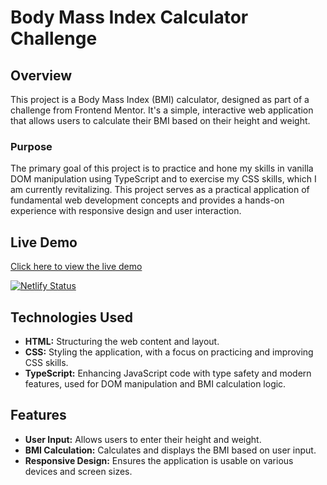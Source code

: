 # Body Mass Index Calculator Challenge

## Overview

This project is a Body Mass Index (BMI) calculator, designed as part of a challenge from Frontend Mentor. It's a simple, interactive web application that allows users to calculate their BMI based on their height and weight.

### Purpose

The primary goal of this project is to practice and hone my skills in vanilla DOM manipulation using TypeScript and to exercise my CSS skills, which I am currently revitalizing. This project serves as a practical application of fundamental web development concepts and provides a hands-on experience with responsive design and user interaction.

## Live Demo

[Click here to view the live demo](https://jakegodsall-bmi-calculator.netlify.app/)

[![Netlify Status](https://api.netlify.com/api/v1/badges/dc62d043-3bbd-41e0-b13d-27076188dc96/deploy-status)](https://app.netlify.com/sites/keen-haupia-90e07f/deploys)

## Technologies Used

-   **HTML:** Structuring the web content and layout.
-   **CSS:** Styling the application, with a focus on practicing and improving CSS skills.
-   **TypeScript:** Enhancing JavaScript code with type safety and modern features, used for DOM manipulation and BMI calculation logic.

## Features

-   **User Input:** Allows users to enter their height and weight.
-   **BMI Calculation:** Calculates and displays the BMI based on user input.
-   **Responsive Design:** Ensures the application is usable on various devices and screen sizes.
